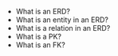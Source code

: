 * What is an ERD?
* What is an entity in an ERD?
* What is a relation in an ERD?
* What is a PK?
* What is an FK?
